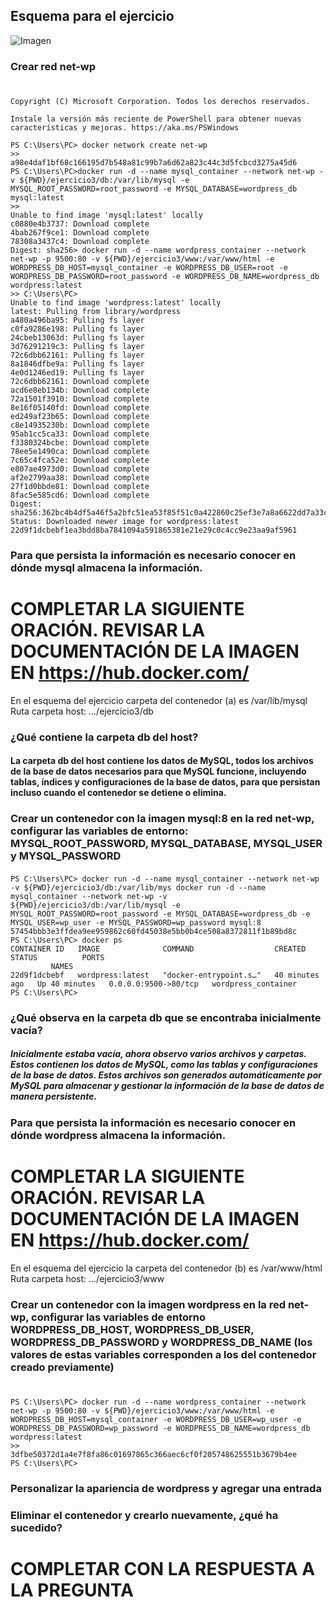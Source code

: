 ## Esquema para el ejercicio
![Imagen](img/esquema-ejercicio3.PNG)

### Crear red net-wp
# 
```Windows PowerShell
Copyright (C) Microsoft Corporation. Todos los derechos reservados.

Instale la versión más reciente de PowerShell para obtener nuevas características y mejoras. https://aka.ms/PSWindows

PS C:\Users\PC> docker network create net-wp
>>
a98e4daf1bf68c166195d7b548a81c99b7a6d62a823c44c3d5fcbcd3275a45d6
PS C:\Users\PC>docker run -d --name mysql_container --network net-wp -v ${PWD}/ejercicio3/db:/var/lib/mysql -e MYSQL_ROOT_PASSWORD=root_password -e MYSQL_DATABASE=wordpress_db mysql:latest
>>
Unable to find image 'mysql:latest' locally
c0880e4b3737: Download complete
4bab267f9ce1: Download complete
78308a3437c4: Download complete
Digest: sha256> docker run -d --name wordpress_container --network net-wp -p 9500:80 -v ${PWD}/ejercicio3/www:/var/www/html -e WORDPRESS_DB_HOST=mysql_container -e WORDPRESS_DB_USER=root -e WORDPRESS_DB_PASSWORD=root_password -e WORDPRESS_DB_NAME=wordpress_db wordpress:latest 
>> C:\Users\PC>
Unable to find image 'wordpress:latest' locally
latest: Pulling from library/wordpress
a480a496ba95: Pulling fs layer
c0fa9286e198: Pulling fs layer
24cbeb13063d: Pulling fs layer
3d76291219c3: Pulling fs layer
72c6dbb62161: Pulling fs layer
8a1846dfbe9a: Pulling fs layer                                                                            
4e0d1246ed19: Pulling fs layer                                                                            
72c6dbb62161: Download complete
acd6e8eb134b: Download complete
72a1501f3910: Download complete
8e16f05140fd: Download complete
ed249af23b65: Download complete
c8e14935230b: Download complete
95ab1cc5ca33: Download complete
f3380324bcbe: Download complete
78ee5e1490ca: Download complete
7c65c4fca52e: Download complete
e807ae4973d0: Download complete
af2e2799aa38: Download complete
27f1d0bbde81: Download complete
8fac5e585cd6: Download complete
Digest: sha256:362bc4b4df5a46f5a2bfc51ea53f85f51c0a422860c25ef3e7a8a6622dd7a33c
Status: Downloaded newer image for wordpress:latest
22d9f1dcbebf1ea3bdd8ba7841094a591865381e21e29c0c4cc9e23aa9af5961
 ```

### Para que persista la información es necesario conocer en dónde mysql almacena la información.
# COMPLETAR LA SIGUIENTE ORACIÓN. REVISAR LA DOCUMENTACIÓN DE LA IMAGEN EN https://hub.docker.com/
En el esquema del ejercicio carpeta del contenedor (a) es /var/lib/mysql
Ruta carpeta host: .../ejercicio3/db


### ¿Qué contiene la carpeta db del host?
#### La carpeta db del host contiene los datos de MySQL, todos los archivos de la base de datos necesarios para que MySQL funcione, incluyendo tablas, índices y configuraciones de la base de datos, para que persistan incluso cuando el contenedor se detiene o elimina.

### Crear un contenedor con la imagen mysql:8  en la red net-wp, configurar las variables de entorno: MYSQL_ROOT_PASSWORD, MYSQL_DATABASE, MYSQL_USER y MYSQL_PASSWORD
#### 
```
PS C:\Users\PC> docker run -d --name mysql_container --network net-wp -v ${PWD}/ejercicio3/db:/var/lib/mys docker run -d --name mysql_container --network net-wp -v ${PWD}/ejercicio3/db:/var/lib/mysql -e MYSQL_ROOT_PASSWORD=root_password -e MYSQL_DATABASE=wordpress_db -e MYSQL_USER=wp_user -e MYSQL_PASSWORD=wp_password mysql:8
57454bbb3e3ffdea9ee959862c60fd45038e5bb0b4ce508a8372811f1b89bd8c
PS C:\Users\PC> docker ps
CONTAINER ID   IMAGE              COMMAND                  CREATED          STATUS          PORTS         
         NAMES
22d9f1dcbebf   wordpress:latest   "docker-entrypoint.s…"   40 minutes ago   Up 40 minutes   0.0.0.0:9500->80/tcp   wordpress_container
PS C:\Users\PC> 
```

### ¿Qué observa en la carpeta db que se encontraba inicialmente vacía?
##### Inicialmente estaba vacía, ahora observo varios archivos y carpetas. Estos contienen los datos de MySQL, como las tablas y configuraciones de la base de datos. Estos archivos son generados automáticamente por MySQL para almacenar y gestionar la información de la base de datos de manera persistente.

### Para que persista la información es necesario conocer en dónde wordpress almacena la información.
# COMPLETAR LA SIGUIENTE ORACIÓN. REVISAR LA DOCUMENTACIÓN DE LA IMAGEN EN https://hub.docker.com/
En el esquema del ejercicio la carpeta del contenedor (b) es /var/www/html
Ruta carpeta host: .../ejercicio3/www


### Crear un contenedor con la imagen wordpress en la red net-wp, configurar las variables de entorno WORDPRESS_DB_HOST, WORDPRESS_DB_USER, WORDPRESS_DB_PASSWORD y WORDPRESS_DB_NAME (los valores de estas variables corresponden a los del contenedor creado previamente)
# 
```
PS C:\Users\PC> docker run -d --name wordpress_container --network net-wp -p 9500:80 -v ${PWD}/ejercicio3/www:/var/www/html -e WORDPRESS_DB_HOST=mysql_container -e WORDPRESS_DB_USER=wp_user -e WORDPRESS_DB_PASSWORD=wp_password -e WORDPRESS_DB_NAME=wordpress_db wordpress:latest
>>
3dfbe50372d1a4e7f8fa86c01697865c366aec6cf0f205748625551b3679b4ee
PS C:\Users\PC>
```

### Personalizar la apariencia de wordpress y agregar una entrada

### Eliminar el contenedor y crearlo nuevamente, ¿qué ha sucedido?

# COMPLETAR CON LA RESPUESTA A LA PREGUNTA



